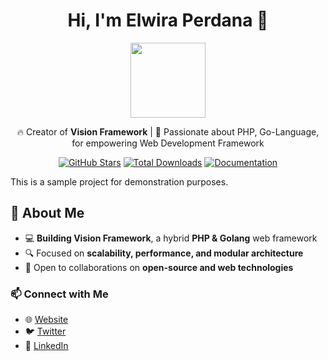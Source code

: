 <h1 align="center">Hi, I'm Elwira Perdana 👋</h1>

<p align="center"  style="border-radius:50%;">
    <img src="https://instagram.fdps3-1.fna.fbcdn.net/v/t51.2885-19/452387577_495353923027343_5260241998896494172_n.jpg?stp=dst-jpg_s320x320_tt6&_nc_ht=instagram.fdps3-1.fna.fbcdn.net&_nc_cat=111&_nc_ohc=1y88EDhw8rsQ7kNvgFqi7o-&_nc_gid=5acdf5f37c9a4a20a7d6660876071dbc&edm=AOQ1c0wBAAAA&ccb=7-5&oh=00_AYDZwr11NslmFlsqmfpoGmy5mqZv9v5wuvd-cCM_94aYfQ&oe=67A0FF6B&_nc_sid=8b3546" width="120">
</p>

<p align="center">
  🔥 Creator of <b>Vision Framework</b> | 🚀 Passionate about PHP, Go-Language, for empowering Web Development Framework
</p>

<p align="center">
    <a href="https://github.com/vision-serve/vision"><img src="https://img.shields.io/github/stars/vision-serve/vision?style=social" alt="GitHub Stars"></a>
    <a href="https://packagist.org/packages/vision-serve/vision"><img src="https://img.shields.io/packagist/dt/vision-serve/vision.svg" alt="Total Downloads"></a>
    <a href="https://visioniconic.com/docs"><img src="https://img.shields.io/badge/docs-Vision%20Framework-blue" alt="Documentation"></a>
</p>

This is a sample project for demonstration purposes.

## 🚀 About Me  
- 💻 **Building Vision Framework**, a hybrid **PHP & Golang** web framework  
- 🔍 Focused on **scalability, performance, and modular architecture**  
- 📢 Open to collaborations on **open-source and web technologies**  

### 📫 **Connect with Me**  
- 🌐 [Website](https://visioniconic.com)  
- 🐦 [Twitter](https://twitter.com/visionserve)  
- 📘 [LinkedIn](https://linkedin.com/in/visionserve)  
